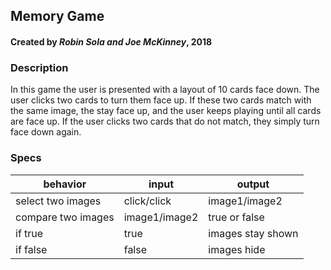 ## Memory Game
#### Created by *Robin Sola and Joe McKinney*, 2018
### Description
In this game the user is presented with a layout of 10 cards face down. The user clicks two cards to turn them face up. If these two cards match with the same image, the stay face up, and the user keeps playing until all cards are face up. If the user clicks two cards that do not match, they simply turn face down again.

### Specs
|behavior|input|output|
|--------|-----|------|
|select two images|click/click|image1/image2|
|compare two images|image1/image2|true or false|
|if true|true|images stay shown|
|if false|false|images hide|
